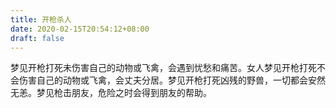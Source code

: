```yaml
---
title: 开枪杀人
date: 2020-02-15T20:54:12+08:00
draft: false
---
```


梦见开枪打死未伤害自己的动物或飞禽，会遇到忧愁和痛苦。女人梦见开枪打死不会伤害自己的动物或飞禽，会丈夫分居。梦见开枪打死凶残的野兽，一切都会安然无恙。梦见枪击朋友，危险之时会得到朋友的帮助。